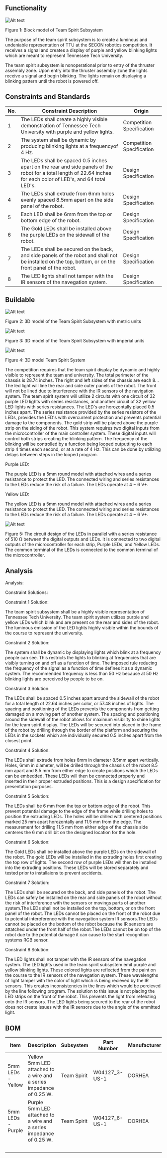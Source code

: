 ## Functionality

![Alt text](https://github.com/cebttu/CapstoneTeam1/blob/LiamCounasse-signoff-Team_Spirit/Documentation/Signoffs/Team_Spirit/spiritmech.png)

Figure 1: Block model of Team Spirit Subsystem

The purpose of the team spirit subsystem is to create a luminous and undeniable representation of TTU at the SECON robotics competition. It receives a signal and creates a display of purple and yellow blinking lights which are meant to represent Tennessee Tech University. 

The team spirit subsystem is nonoperational prior to entry of the thruster assembly zone. Upon entry into the thruster assembly zone the lights receive a signal and begin blinking. The lights remain on displaying a blinking pattern until the robot is powered off.

## Constraints and Standards
| No. |Constraint Description                                                                                                                                                      |Origin                   |
|-----|----------------------------------------------------------------------------------------------------------------------------------------------------------------------------|-------------------------|
|  1  |The LEDs shall create a highly visible demonstration of Tennessee Tech University with purple and yellow lights.                                                            |Competition Specification|
|  2  |The system shall be dynamic by producing blinking lights at a frequencyof 4 Hz.                                                                                    |Competition Specification|
|  3  |The LEDs shall be spaced 0.5 inches apart on the rear and side panels of the robot for a total length of 22.64 inches for each color of LED's, and 64 total LED's.          |Design Specification     |
|  4  |The LEDs shall extrude from 6mm holes evenly spaced 8.5mm apart on the side panel of the robot.                                                                             |Design Specification     |
|  5  |Each LED shall be 6mm from the top or bottom edge of the robot.                                                                                                             |Design Specification     |
|  6  |The Gold LEDs shall be installed above the purple LEDs on the sidewall of the robot.                                                                                        |Design Specification     |
|  7  |The LEDs shall be secured on the back, and side panels of the robot and shall not be installed on the top, bottom, or on the front panel of the robot.                      |Design Specification     |
|  8  |The LED lights shall not tamper with the IR sensors of the navegation system.                                                                                               |Design Specification     |
## Buildable

![Alt text](https://github.com/cebttu/CapstoneTeam1/blob/LiamCounasse-signoff-Team_Spirit/Documentation/Signoffs/Team_Spirit/accurate%20measurments.PNG)

Figure 2: 3D model of the Team Spirit Subsystem with metric units

![Alt text](https://github.com/cebttu/CapstoneTeam1/blob/LiamCounasse-signoff-Team_Spirit/Documentation/Signoffs/Team_Spirit/measurements%20imperial%20units.PNG)

Figure 3: 3D model of the Team Spirit Subsystem with imperial units

![Alt text](https://github.com/cebttu/CapstoneTeam1/blob/LiamCounasse-signoff-Team_Spirit/Documentation/Signoffs/Team_Spirit/3d%20model.PNG)

Figure 4: 3D model Team Spirit System

The competition requires that the team spirit display be dynamic and highly visible to represent the team and university. The total perimeter of the chassis is 28.74 inches. The right and left sides of the chassis are each 8. . The led light will line the rear and side outer panels of the robot. The front will not be lined due to interference with the IR sensors of the navigation system. The team spirit system will utilize 2 circuits with one circuit of 32 purple LED lights with series resistances, and another circuit of 32 yellow LED lights with series resistances. The LED's are horozontally placed 0.5 inches apart. The series resistance provided by the series resistors of the LEDs, provides the LED's with overcurrent protection and prevents potential damage to the components. The gold strip will be placed above the purple strip on the siding of the robot. This system requires two digital inputs from the microcontroller of the main controller system. These digital inputs will control both strips creating the blinking pattern. The frequency of the blinking will be controlled by a function being looped outputting to each strip 4 times each second, or at a rate of 4 Hz. This can be done by utilizing delays between steps in the looped program.

Purple LED:

The purple LED is a 5mm round model with attached wires and a series resistance to protect the LED. The connected wiring and series resistances to the LEDs reduce the risk of a failure. The LEDs operate at 4 ~ 6 V+. 

Yellow LED:

The yellow LED is a 5mm round model with attached wires and a series resistance to protect the LED. The connected wiring and series resistances to the LEDs reduce the risk of a failure. The LEDs operate at 4 ~ 6  V+. 

![Alt text](https://github.com/cebttu/CapstoneTeam1/blob/LiamCounasse-signoff-Team_Spirit/Documentation/Signoffs/Team_Spirit/team%20spirit.PNG)

Figure 5: The circuit design of the LEDs in parallel with a series resistance of 510 Ω between the digital outputs and LEDs. It is connected to two digital outputs of the microcontroller for each strip, Purple LEDs, and Yellow LEDs. The common terminal of the LEDs is connected to the common terminal of the microcontroller.

## Analysis

Analysis:

Constraint Solutions:

Constraint 1 Solution:  

The team spirit subsystem shall be a highly visible representation of Tennessee Tech University. The team spirit system utilizes purple and yellow LEDs which blink and are present on the rear and sides of the robot. The luminous emission of the LED lights highly visible within the bounds of the course to represent the university. 

Constraint 2 Solution: 

The system shall be dynamic by displaying lights which blink at a frequency people can see. This restricts the lights to blinking at frequencies that are visibly turning on and off as a function of time. The imposed rule reducing the frequency of the signal as a function of time defines it as a dynamic system. The recommended frequency is less than 50 Hz because at 50 Hz blinking lights are perceived by people to be on.

Constraint 3 Solution:

The LEDs shall be spaced 0.5 inches apart around the sidewall of the robot for a total length of 22.64 inches per color, or 57.48 inches of lights. The spacing and positioning of the LEDs prevents the components from getting damaged on a moving part of another system. The spacing and positioning around the sidewall of the robot allows for maximum visibility to shine lights for the team spirit display. The LEDs will be secured into placed in the frame of the robot by drilling through the border of the platform and securing the LEDs in the sockets which are individually secured 0.5 inches apart from the closest point.

Constraint 4 Solution:

The LEDs shall extrude from holes 6mm in diameter 8.5mm apart vertically. Holes, 6mm in diameter, will be drilled through the chassis of the robot 8.5 mm apart and 8.5 mm from either edge to create positions which the LEDs can be embedded. These LEDs will then be connected properly and inserted in their proper extruded positions. This is a design specification for presentation purposes.

Constraint 5 Solution:

The LEDs shall be 6 mm from the top or bottom edge of the robot. This prevent potential damage to the edge of the frame while drilling holes to position the extruding LEDs. The holes will be drilled with centered positions marked 25 mm apart horozontally and 11.5 mm from the edge. The measurement for drilling 11.5 mm from either edge of the chassis side centeres the 6 mm drill bit on the designed location for the hole.

Constraint 6 Solution:

The Gold LEDs shall be installed above the purple LEDs on the sidewall of the robot. The gold LEDs will be installed in the extruding holes first creating the top row of lights. The second row of purple LEDs will then be installed into the extruding positions. These LEDs will be stored separately and tested prior to installaions to prevent accidents.

Constraint 7 Solution:

The LEDs shall be secured on the back, and side panels of the robot. The LEDs can safely be installed on the rear and side panels of the robot without the risk of interference with the sensors or movings parts of another system.The LEDs shall not be installed on the top, bottom, or on the front panel of the robot. The LEDs cannot be placed on the front of the robot due to potential intereference with the navegation system IR sensors.The LEDs cannot be placed on the bottom of the robot because the IR sensors are attatched under the front half of the robot.The LEDs cannot be on top of the robot due to the potential damage it can cause to the start recognition systems RGB sensor.

Constraint 8 Solution:

The LED lights shall not tamper with the IR sensors of the navegation system. The LED lights used in the team spirit subsystem emit purple and yellow blinking lights. These colored lights are reflected from the paint on the course to the IR sensors of the navegation system. These wavelengths of light tamper with the color of light which is being recieved by the IR sensors. This creates inconsistencies in the lines which would be percieved by the line following program. The solution to this issue is not placing the LED strips on the front of the robot. This prevents the light from refelcting onto the IR sensors. The LED lights being secured to the rear of the robot does not create issues with the IR sensors due to the angle of the emmitted light.







## BOM

|Item                 |Description                                                        |Subsystem  |Part Number  |Manufacturer|Quantity|Price  |Total Price|
|---------------------|-------------------------------------------------------------------|-----------|-------------|------------|--------|-------|-----------|
|  5mm LEDs - Yellow  |Yellow 5mm LED attached to a wire and a series impedance of 0.25 W.|Team Spirit|W04127_3-US-1|DORHEA      |100     |$0.0799|$7.99      |
|  5mm LEDs - Purple  |Purple 5mm LED attached to a wire and a series impedance of 0.25 W.|Team Spirit|‎W04127_6-US-1|DORHEA      |100     |$0.0799|$7.99      |
|                     |                                                                   |           |             |            |        |       |$15.98     | 

